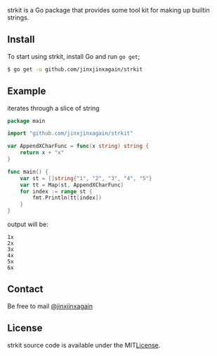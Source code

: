 strkit is a Go package that provides some tool kit for making up builtin strings.

## Install
To start using strkit, install Go and run `go get`;

```sh
$ go get -u github.com/jinxjinxagain/strkit
```

## Example
iterates through a slice of string

```go
package main

import "github.com/jinxjinxagain/strkit"

var AppendXCharFunc = func(x string) string {
	return x + "x"
}

func main() {
	var st = []string{"1", "2", "3", "4", "5"}
	var tt = Map(st, AppendXCharFunc)
	for index := range st {
		fmt.Println(tt[index])
	}
}
```

output will be:
```
1x
2x
3x
4x
5x
6x
```

## Contact
Be free to mail [@jinxjinxagain](jinxjinxagain1994@gmail.com)

## License

strkit source code is available under the MIT[License](/LICENSE).
